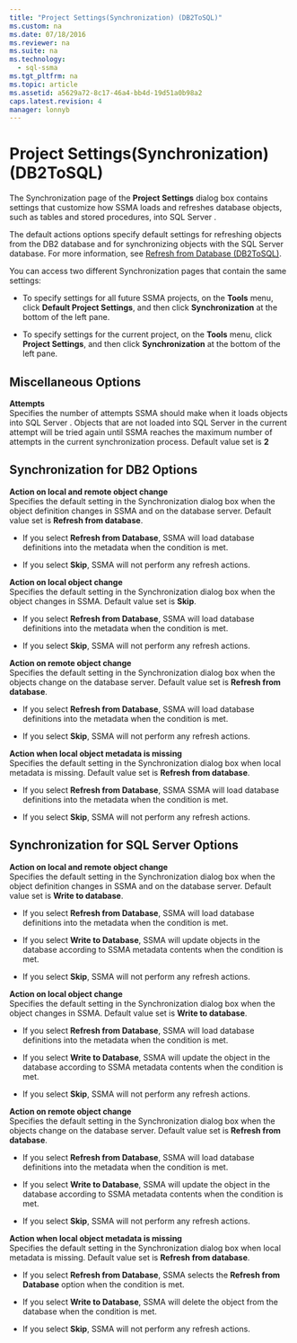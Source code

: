 ```yaml
---
title: "Project Settings(Synchronization) (DB2ToSQL)"
ms.custom: na
ms.date: 07/18/2016
ms.reviewer: na
ms.suite: na
ms.technology: 
  - sql-ssma
ms.tgt_pltfrm: na
ms.topic: article
ms.assetid: a5629a72-8c17-46a4-bb4d-19d51a0b98a2
caps.latest.revision: 4
manager: lonnyb
---
```

# Project Settings(Synchronization) (DB2ToSQL)
The Synchronization page of the **Project Settings** dialog box contains settings that customize how SSMA loads and refreshes database objects, such as tables and stored procedures, into  SQL Server .  
  
The default actions options specify default settings for refreshing objects from the DB2 database and for synchronizing objects with the SQL Server database. For more information, see [Refresh from Database &#40;DB2ToSQL&#41;](../content/Refresh-from-Database--DB2ToSQL-.md).  
  
You can access two different Synchronization pages that contain the same settings:  
  
-   To specify settings for all future SSMA projects, on the **Tools** menu, click **Default Project Settings**, and then click **Synchronization** at the bottom of the left pane.  
  
-   To specify settings for the current project, on the **Tools** menu, click **Project Settings**, and then click **Synchronization** at the bottom of the left pane.  
  
## Miscellaneous Options  
**Attempts**  
Specifies the number of attempts SSMA should make when it loads objects into  SQL Server . Objects that are not loaded into  SQL Server  in the current attempt will be tried again until SSMA reaches the maximum number of attempts in the current synchronization process. Default value set is **2**  
  
## Synchronization for DB2 Options  
**Action on local and remote object change**  
Specifies the default setting in the Synchronization dialog box when the object definition changes in SSMA and on the database server. Default value set is **Refresh from database**.  
  
-   If you select **Refresh from Database**, SSMA will load database definitions into the metadata when the condition is met.  
  
-   If you select **Skip**, SSMA will not perform any refresh actions.  
  
**Action on local object change**  
Specifies the default setting in the Synchronization dialog box when the object changes in SSMA. Default value set is **Skip**.  
  
-   If you select **Refresh from Database**, SSMA will load database definitions into the metadata when the condition is met.  
  
-   If you select **Skip**, SSMA will not perform any refresh actions.  
  
**Action on remote object change**  
Specifies the default setting in the Synchronization dialog box when the objects change on the database server. Default value set is **Refresh from database**.  
  
-   If you select **Refresh from Database**, SSMA will load database definitions into the metadata when the condition is met.  
  
-   If you select **Skip**, SSMA will not perform any refresh actions.  
  
**Action when local object metadata is missing**  
Specifies the default setting in the Synchronization dialog box when local metadata is missing. Default value set is **Refresh from database**.  
  
-   If you select **Refresh from Database**, SSMA SSMA will load database definitions into the metadata when the condition is met.  
  
-   If you select **Skip**, SSMA will not perform any refresh actions.  
  
## Synchronization for SQL Server Options  
**Action on local and remote object change**  
Specifies the default setting in the Synchronization dialog box when the object definition changes in SSMA and on the database server. Default value set is **Write to database**.  
  
-   If you select **Refresh from Database**, SSMA will load database definitions into the metadata when the condition is met.  
  
-   If you select **Write to Database**, SSMA will update objects in the database according to SSMA metadata contents when the condition is met.  
  
-   If you select **Skip**, SSMA will not perform any refresh actions.  
  
**Action on local object change**  
Specifies the default setting in the Synchronization dialog box when the object changes in SSMA. Default value set is **Write to database**.  
  
-   If you select **Refresh from Database**, SSMA will load database definitions into the metadata when the condition is met.  
  
-   If you select **Write to Database**, SSMA will update the object in the database according to SSMA metadata contents when the condition is met.  
  
-   If you select **Skip**, SSMA will not perform any refresh actions.  
  
**Action on remote object change**  
Specifies the default setting in the Synchronization dialog box when the objects change on the database server.  Default value set is **Refresh from database**.  
  
-   If you select **Refresh from Database**, SSMA will load database definitions into the metadata when the condition is met.  
  
-   If you select **Write to Database**, SSMA will update the object in the database according to SSMA metadata contents when the condition is met.  
  
-   If you select **Skip**, SSMA will not perform any refresh actions.  
  
**Action when local object metadata is missing**  
Specifies the default setting in the Synchronization dialog box when local metadata is missing. Default value set is **Refresh from database**.  
  
-   If you select **Refresh from Database**, SSMA selects the **Refresh from Database** option when the condition is met.  
  
-   If you select **Write to Database**, SSMA will delete the object from the database when the condition is met.  
  
-   If you select **Skip**, SSMA will not perform any refresh actions.  
  
